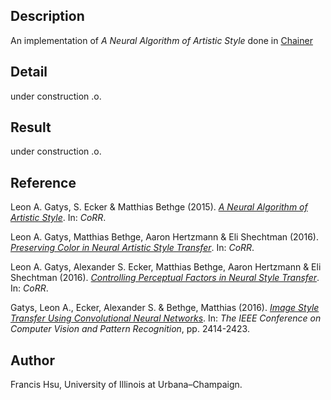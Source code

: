## Description
An implementation of *A Neural Algorithm of Artistic Style* done in [Chainer](http://chainer.org/)

## Detail
under construction .o.

## Result
under construction .o.

## Reference
Leon A. Gatys, S. Ecker & Matthias Bethge (2015). [*A Neural Algorithm of Artistic Style*](http://arxiv.org/abs/1508.06576). In: *CoRR*.

Leon A. Gatys, Matthias Bethge, Aaron Hertzmann & Eli Shechtman (2016). [*Preserving Color in Neural Artistic Style Transfer*](http://arxiv.org/abs/1606.05897). In: *CoRR*.

Leon A. Gatys, Alexander S. Ecker, Matthias Bethge, Aaron Hertzmann & Eli Shechtman (2016). [*Controlling Perceptual Factors in Neural Style Transfer*](http://arxiv.org/abs/1611.07865). In: *CoRR*.

Gatys, Leon A., Ecker, Alexander S. & Bethge, Matthias (2016). [*Image Style Transfer Using Convolutional Neural Networks*](http://www.cv-foundation.org/openaccess/content_cvpr_2016/html/Gatys_Image_Style_Transfer_CVPR_2016_paper.html). In: *The IEEE Conference on Computer Vision and Pattern Recognition*, pp. 2414-2423.
 
## Author
Francis Hsu, University of Illinois at Urbana–Champaign.
